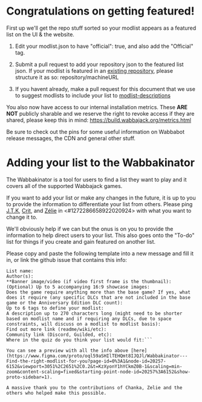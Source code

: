 # Congratulations on getting featured!

First up we'll get the repo stuff sorted so your modlist appears as a featured list on the UI & the website. 

1. Edit your modlist.json to have "official": true, and also add the "Official" tag. 
2. Submit a pull request to add your repository json to the featured list json. If your modlist is featured in an [existing repository](https://github.com/wabbajack-tools/mod-lists/blob/master/featured_lists.json), please structure it as so: repository/machineURL  

3. If you havent already, make a pull request for this document that we use to suggest modlists to include your list to [modlist-descriptions](https://github.com/wabbajack-tools/mod-lists/blob/master/modlist-descriptions.md)

You also now have access to our internal installation metrics. These **ARE NOT** publicly sharable and we reserve the right to revoke access if they are shared, please keep this in mind: https://build.wabbajack.org/metrics.html

Be sure to check out the pins for some useful information on Wabbabot release messages, the CDN and general other stuff.

# Adding your list to the Wabbakinator

The Wabbakinator is a tool for users to find a list they want to play and it covers all of the supported Wabbajack games.

If you want to add your list or make any changes in the future, it is up to you to provide the information to differentiate your list from others. Please ping [J.T.K](@257108926741348353), [Crit](@243442155698388993), and [Zélie](@476532467428229146) in <#1272286658922020924> with what you want to change it to.

We'll obviously help if we can but the onus is on you to provide the information to help direct users to your list. This also goes onto the "To-do" list for things if you create and gain featured on another list.

Please copy and paste the following template into a new message and fill it in, or link the github issue that contains this info:

```
List name:
Author(s):
**Banner image/video (if video first frame is the thumbnail):
(Optional) Up to 5 accompanying 16:9 showcase images:
Does the game require anything more than the base game? If yes, what does it require (any specific DLCs that are not included in the base game or the Anniversary Edition DLC count):
Up to 6 tags to define your modlist:
A description up to 270 characters long (might need to be shorter based on modlist name and if requiring any DLCs, due to space constraints, will discuss on a modlist to modlist basis):
Find out more link (readme/wiki/etc):
Community link (Discord, Guilded, etc):
Where in the quiz do you think your list would fit:```

You can see a preview with all the info above [here](https://www.figma.com/proto/oql59aSHIlTEHQmt8IJQJl/Wabbakinator---Find-the-right-modlist-for-you?page-id=0%3A1&node-id=20257-6152&viewport=3051%2C2651%2C0.2&t=KzXyonY1hYCkmZ0B-1&scaling=min-zoom&content-scaling=fixed&starting-point-node-id=20257%3A6152&show-proto-sidebar=1).

A massive thank you to the contributions of Chanka, Zelie and the others who helped make this possible.
